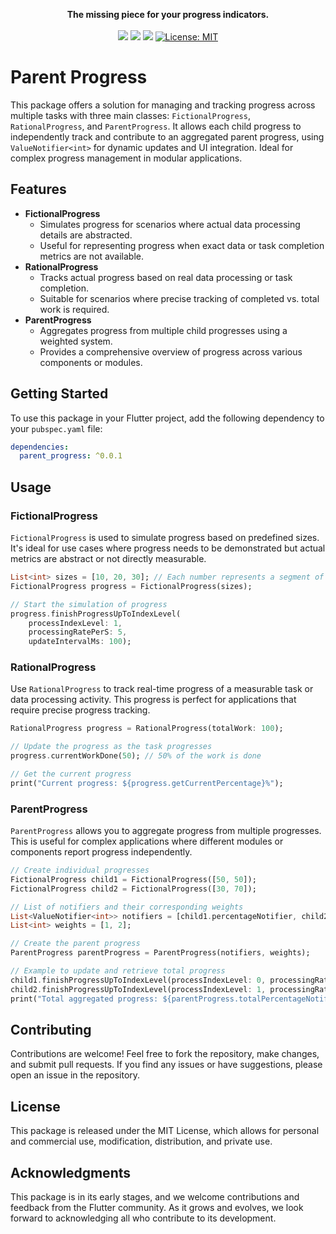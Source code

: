 <p align="center" >
  <strong>The missing piece for your progress indicators.</strong>
  <br />
  <br />
  <a href="https://pub.dev/packages/styled_widget"><img src="https://img.shields.io/pub/v/parent_progress?color=blue" /></a>
  <a href="https://github.com/olerhan/parent_progress/actions/workflows/flutter_ci.yml"><img src="https://github.com/olerhan/parent_progress/actions/workflows/flutter_ci.yml/badge.svg" /></a>
  <a href="https://github.com/ReinBentdal/styled_widget"><img src="https://img.shields.io/github/stars/olerhan/parent_progress" /></a>
  <a href="https://opensource.org/licenses/MIT"><img src="https://img.shields.io/badge/license-MIT-purple.svg" alt="License: MIT"></a>
  <br />
</p>

# Parent Progress

This package offers a solution for managing and tracking progress across multiple tasks with three main classes: `FictionalProgress`, `RationalProgress`, and `ParentProgress`. It allows each child progress to independently track and contribute to an aggregated parent progress, using `ValueNotifier<int>` for dynamic updates and UI integration. Ideal for complex progress management in modular applications.

## Features

- **FictionalProgress**
  - Simulates progress for scenarios where actual data processing details are abstracted.
  - Useful for representing progress when exact data or task completion metrics are not available.
- **RationalProgress**
  - Tracks actual progress based on real data processing or task completion.
  - Suitable for scenarios where precise tracking of completed vs. total work is required.
- **ParentProgress**
  - Aggregates progress from multiple child progresses using a weighted system.
  - Provides a comprehensive overview of progress across various components or modules.

## Getting Started

To use this package in your Flutter project, add the following dependency to your `pubspec.yaml` file:

```yaml
dependencies:
  parent_progress: ^0.0.1
```
## Usage

### FictionalProgress
`FictionalProgress` is used to simulate progress based on predefined sizes. It's ideal for use cases where progress needs to be demonstrated but actual metrics are abstract or not directly measurable.

```dart
List<int> sizes = [10, 20, 30]; // Each number represents a segment of the task
FictionalProgress progress = FictionalProgress(sizes);

// Start the simulation of progress
progress.finishProgressUpToIndexLevel(
    processIndexLevel: 1, 
    processingRatePerS: 5, 
    updateIntervalMs: 100);
```

### RationalProgress
Use `RationalProgress` to track real-time progress of a measurable task or data processing activity. This progress is perfect for applications that require precise progress tracking.

```dart
RationalProgress progress = RationalProgress(totalWork: 100);

// Update the progress as the task progresses
progress.currentWorkDone(50); // 50% of the work is done

// Get the current progress
print("Current progress: ${progress.getCurrentPercentage}%");
```

### ParentProgress
`ParentProgress` allows you to aggregate progress from multiple progresses. This is useful for complex applications where different modules or components report progress independently.

```dart
// Create individual progresses
FictionalProgress child1 = FictionalProgress([50, 50]);
FictionalProgress child2 = FictionalProgress([30, 70]);

// List of notifiers and their corresponding weights
List<ValueNotifier<int>> notifiers = [child1.percentageNotifier, child2.percentageNotifier];
List<int> weights = [1, 2];

// Create the parent progress
ParentProgress parentProgress = ParentProgress(notifiers, weights);

// Example to update and retrieve total progress
child1.finishProgressUpToIndexLevel(processIndexLevel: 0, processingRatePerS: 10, updateIntervalMs: 100);
child2.finishProgressUpToIndexLevel(processIndexLevel: 1, processingRatePerS: 20, updateIntervalMs: 200);
print("Total aggregated progress: ${parentProgress.totalPercentageNotifier.value}%");
```

## Contributing

Contributions are welcome! Feel free to fork the repository, make changes, and submit pull requests. If you find any issues or have suggestions, please open an issue in the repository.

## License

This package is released under the MIT License, which allows for personal and commercial use, modification, distribution, and private use.

## Acknowledgments

This package is in its early stages, and we welcome contributions and feedback from the Flutter community. As it grows and evolves, we look forward to acknowledging all who contribute to its development.

